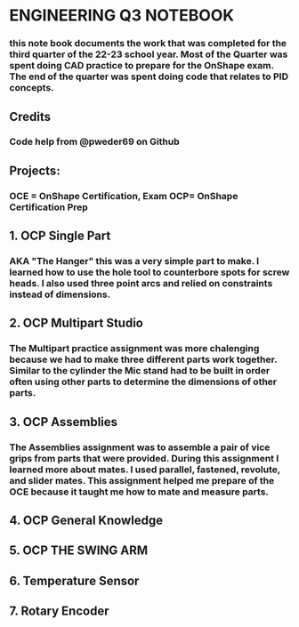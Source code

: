 # ENGINEERING Q3 NOTEBOOK

### this note book documents the work that was completed for the third quarter of the 22-23 school year. Most of the Quarter was spent doing CAD practice to prepare for the OnShape exam. The end of the quarter was spent doing code that relates to PID concepts.

## Credits
### Code help from @pweder69 on Github 


## Projects:

### OCE = OnShape Certification, Exam OCP= OnShape Certification Prep

## 1. OCP Single Part
 
### AKA "The Hanger" this was a very simple part to make. I learned how to use the hole tool to counterbore spots for screw heads. I also used three point arcs and relied on constraints instead of dimensions.




## 2. OCP Multipart Studio

### The Multipart practice assignment was more chalenging because we had to make three different parts work together. Similar to the cylinder the Mic stand had to be built in order often using other parts to determine the dimensions of other parts. 


## 3. OCP Assemblies

### The Assemblies assignment was to assemble a pair of vice grips from parts that were provided. During this assignment I learned more about mates. I used parallel, fastened, revolute, and slider mates. This assignment helped me prepare of the OCE because it taught me how to mate and measure parts.


## 4. OCP General Knowledge

## 5. OCP THE SWING ARM

## 6. Temperature Sensor

## 7. Rotary Encoder




